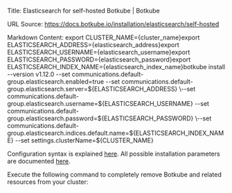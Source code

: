 Title: Elasticsearch for self-hosted Botkube | Botkube

URL Source: https://docs.botkube.io/installation/elasticsearch/self-hosted

Markdown Content:
export CLUSTER_NAME={cluster_name}export ELASTICSEARCH_ADDRESS={elasticsearch_address}export ELASTICSEARCH_USERNAME={elasticsearch_username}export ELASTICSEARCH_PASSWORD={elasticsearch_password}export ELASTICSEARCH_INDEX_NAME={elasticsearch_index_name}botkube install --version v1.12.0 \--set communications.default-group.elasticsearch.enabled=true \--set communications.default-group.elasticsearch.server=${ELASTICSEARCH_ADDRESS} \--set communications.default-group.elasticsearch.username=${ELASTICSEARCH_USERNAME} \--set communications.default-group.elasticsearch.password=${ELASTICSEARCH_PASSWORD} \--set communications.default-group.elasticsearch.indices.default.name=${ELASTICSEARCH_INDEX_NAME} \--set settings.clusterName=${CLUSTER_NAME}

Configuration syntax is explained [here](https://docs.botkube.io/self-hosted-configuration). All possible installation parameters are documented [here](https://docs.botkube.io/self-hosted-configuration/helm-chart-parameters).

Execute the following command to completely remove Botkube and related resources from your cluster:
